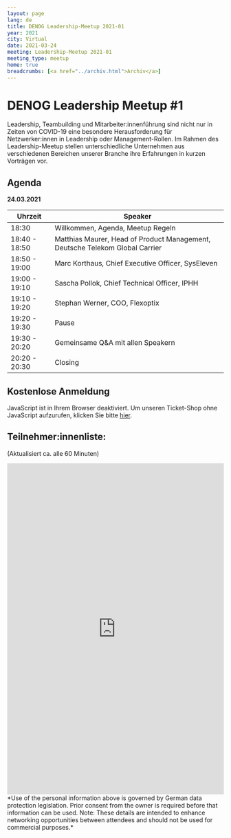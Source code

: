 ```yaml
---
layout: page
lang: de
title: DENOG Leadership-Meetup 2021-01
year: 2021
city: Virtual
date: 2021-03-24
meeting: Leadership-Meetup 2021-01
meeting_type: meetup
home: true
breadcrumbs: [<a href="../archiv.html">Archiv</a>]
---
```


# DENOG Leadership Meetup #1

Leadership, Teambuilding und Mitarbeiter:innenführung sind nicht nur in Zeiten von COVID-19 eine besondere Herausforderung für Netzwerker:innen in Leadership oder Management-Rollen. Im Rahmen des Leadership-Meetup stellen unterschiedliche Unternehmen aus verschiedenen Bereichen unserer Branche ihre Erfahrungen in kurzen Vorträgen vor.

## Agenda

**24.03.2021**

| Uhrzeit       | Speaker                                                                      |
| ------------- | ---------------------------------------------------------------------------- |
| 18:30         | Willkommen, Agenda, Meetup Regeln                                            |
| 18:40 - 18:50 | Matthias Maurer, Head of Product Management, Deutsche Telekom Global Carrier |
| 18:50 - 19:00 | Marc Korthaus, Chief Executive Officer, SysEleven                            |
| 19:00 - 19:10 | Sascha Pollok, Chief Technical Officer, IPHH                                 |
| 19:10 - 19:20 | Stephan Werner, COO, Flexoptix                                               |
| 19:20 - 19:30 | Pause                                                                        |
| 19:30 - 20:20 | Gemeinsame Q&A mit allen Speakern                                            |
| 20:20 - 20:30 | Closing                                                                      |

## Kostenlose Anmeldung

<pretix-widget event="https://pretix.eu/denog/denogleader2021-01/"></pretix-widget>
<noscript>

   <div class="pretix-widget">
        <div class="pretix-widget-info-message">
            JavaScript ist in Ihrem Browser deaktiviert. Um unseren Ticket-Shop ohne JavaScript aufzurufen, klicken Sie bitte <a target="_blank" rel="noopener" href="https://pretix.eu/denog/denogleader2021-01/">hier</a>.
        </div>
    </div>
</noscript>

## Teilnehmer:innenliste:
(Aktualisiert ca. alle 60 Minuten)<br>
<iframe src="https://www.denog.de/pretix-attendeelist/" width="100%" height="768" frameborder="0" scrolling="yes" marginheight="0" marginwidth="0" name="Attendeelist" title="DENOG12 Attendees">
  <!-- Textalternativen werden nicht unterstützt -->
</iframe>
<br>
*Use of the personal information above is governed by German data protection legislation. Prior consent from the owner is required before that information can be used. Note: These details are intended to enhance networking opportunities between attendees and should not be used for commercial purposes.*

